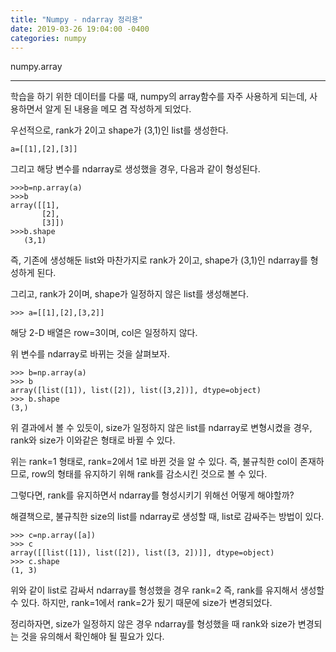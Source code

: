 ```yaml
---
title: "Numpy - ndarray 정리용"
date: 2019-03-26 19:04:00 -0400
categories: numpy
---
```



numpy.array
______________________________
학습을 하기 위한 데이터를 다룰 때, numpy의 array함수를 자주 사용하게 되는데,
사용하면서 알게 된 내용을 메모 겸 작성하게 되었다.

우선적으로, rank가 2이고 shape가 (3,1)인 list를 생성한다.
```
a=[[1],[2],[3]]
```
그리고 해당 변수를 ndarray로 생성했을 경우, 다음과 같이 형성된다.
```
>>>b=np.array(a)
>>>b
array([[1],
       [2],
       [3]])
>>>b.shape
   (3,1)
```
즉, 기존에 생성해둔 list와 마찬가지로 rank가 2이고, shape가 (3,1)인 ndarray를 형성하게 된다.

그리고, rank가 2이며, shape가 일정하지 않은 list를 생성해본다.

```
>>> a=[[1],[2],[3,2]]
```

해당 2-D 배열은 row=3이며, col은 일정하지 않다.

위 변수를 ndarray로 바뀌는 것을 살펴보자.

```
>>> b=np.array(a)
>>> b
array([list([1]), list([2]), list([3,2])], dtype=object)
>>> b.shape
(3,)
```
위 결과에서 볼 수 있듯이, size가 일정하지 않은 list를 ndarray로 변형시켰을 경우,
rank와 size가 이와같은 형태로 바뀔 수 있다.

위는 rank=1 형태로, rank=2에서 1로 바뀐 것을 알 수 있다.
즉, 불규칙한 col이 존재하므로, row의 형태를 유지하기 위해 rank를 감소시킨 것으로 볼 수 있다.

그렇다면, rank를 유지하면서 ndarray를 형성시키기 위해선 어떻게 해야할까?

해결책으로, 불규칙한 size의 list를 ndarray로 생성할 때, list로 감싸주는 방법이 있다.

```
>>> c=np.array([a])
>>> c
array([[list([1]), list([2]), list([3, 2])]], dtype=object)
>>> c.shape
(1, 3)
```

위와 같이 list로 감싸서 ndarray를 형성했을 경우 rank=2 즉, rank를 유지해서 생성할 수 있다.
하지만, rank=1에서 rank=2가 됬기 때문에 size가 변경되었다.

정리하자면, size가 일정하지 않은 경우 ndarray를 형성했을 때 rank와 size가 변경되는 것을 유의해서 확인해야 될 필요가 있다.
